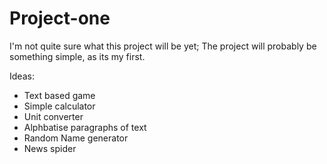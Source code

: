 # Project-one

I'm not quite sure what this project will be yet; The project will probably be something simple, as its my first.

Ideas: 
 <ul>
  <li>Text based game</li>
  <li>Simple calculator</li>
  <li>Unit converter</li>
  <li>Alphbatise paragraphs of text</li>
  <li>Random Name generator</li>
  <li>News spider</li>
</ul>
